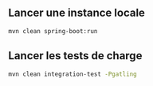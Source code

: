 
## Lancer une instance locale
```bash
mvn clean spring-boot:run
```

## Lancer les tests de charge
```bash
mvn clean integration-test -Pgatling
```